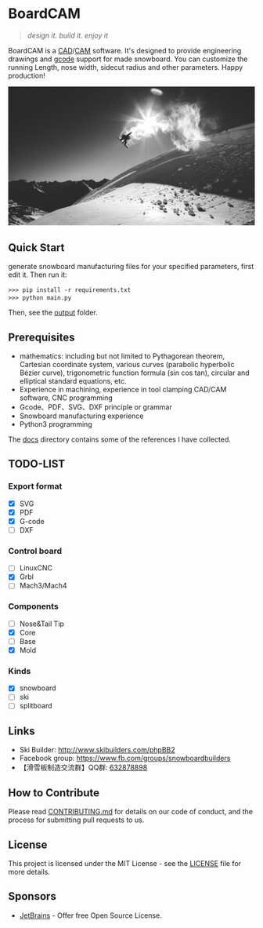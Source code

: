 # BoardCAM
> *design it. build it. enjoy it*

BoardCAM is a [CAD](https://en.wikipedia.org/wiki/Computer-aided_design)/[CAM](https://en.wikipedia.org/wiki/Computer-aided_manufacturing) software.
It's designed to provide engineering drawings and [gcode](https://en.wikipedia.org/wiki/G-code) support for made snowboard. You can customize the running Length, nose width, sidecut radius and other parameters. Happy production!

![Head Image](./docs/background.jpg)

## Quick Start
generate snowboard manufacturing files for your specified parameters, first edit it. Then run it:
``` {.sourceCode .python}
>>> pip install -r requirements.txt
>>> python main.py
```
Then, see the [output](./output) folder.

## Prerequisites
* mathematics: including but not limited to Pythagorean theorem, Cartesian coordinate system, various curves (parabolic hyperbolic Bézier curve), trigonometric function formula (sin cos tan), circular and elliptical standard equations, etc.
* Experience in machining, experience in tool clamping CAD/CAM software, CNC programming
* Gcode、PDF、SVG、DXF principle or grammar
* Snowboard manufacturing experience
* Python3 programming

The [docs](./docs) directory contains some of the references I have collected.

## TODO-LIST
### Export format
- [x] SVG
- [x] PDF
- [x] G-code
- [ ] DXF
### Control board
- [ ] LinuxCNC
- [x] Grbl
- [ ] Mach3/Mach4
### Components
- [ ] Nose&Tail Tip
- [x] Core
- [ ] Base
- [x] Mold
### Kinds
- [x] snowboard
- [ ] ski
- [ ] splitboard

## Links
* Ski Builder: http://www.skibuilders.com/phpBB2
* Facebook group: https://www.fb.com/groups/snowboardbuilders
* 【滑雪板制造交流群】QQ群: [632878898](https://jq.qq.com/?_wv=1027&k=56qxmgw)

## How to Contribute
Please read [CONTRIBUTING.md](./docs/CONTRIBUTING.md) for details on our code of conduct, 
and the process for submitting pull requests to us.

## License
This project is licensed under the MIT License - see the [LICENSE](./LICENSE) file for more details.

## Sponsors
* [JetBrains](https://www.jetbrains.com/) - Offer free Open Source License.
